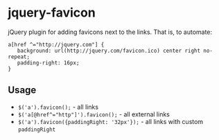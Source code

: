 # jquery-favicon
jQuery plugin for adding favicons next to the links. That is, to automate:

```
a[href ^="http://jquery.com"] {
   background: url(http://jquery.com/favicon.ico) center right no-repeat;
   padding-right: 16px;
}
```

## Usage

* `$('a').favicon();` - all links
* `$('a[@href^="http"]').favicon();` - all external links
* `$('a').favicon({paddingRight: '32px'});` - all links with custom `paddingRight`

